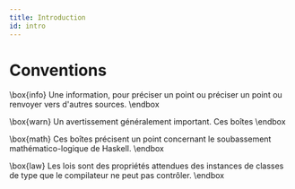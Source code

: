 ```yaml
---
title: Introduction
id: intro
---
```


# Conventions

\box{info}
Une information, pour préciser un point ou préciser un point ou renvoyer vers d'autres sources.
\endbox

\box{warn}
Un avertissement généralement important.
Ces boîtes 
\endbox

\box{math}
Ces boîtes précisent un point concernant le soubassement mathématico-logique de Haskell.
\endbox

\box{law}
Les lois sont des propriétés attendues des instances de classes de type que le compilateur ne peut pas contrôler.
\endbox
